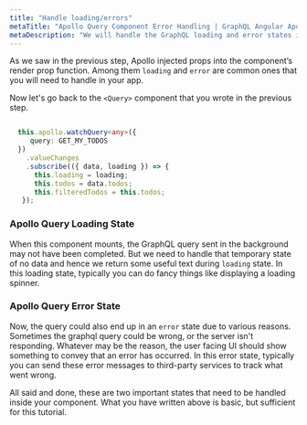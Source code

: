 ```yaml
---
title: "Handle loading/errors"
metaTitle: "Apollo Query Component Error Handling | GraphQL Angular Apollo Tutorial"
metaDescription: "We will handle the GraphQL loading and error states in Angular app using the Apollo Query Component render props - loading and error "
---
```


As we saw in the previous step, Apollo injected props into the component’s render prop function. Among them `loading` and `error` are common ones that you will need to handle in your app.

Now let's go back to the `<Query>` component that you wrote in the previous step.

```typescript

  this.apollo.watchQuery<any>({
     query: GET_MY_TODOS
  })
    .valueChanges
    .subscribe(({ data, loading }) => {
      this.loading = loading;
      this.todos = data.todos;
      this.filteredTodos = this.todos; 
   });

```

### Apollo Query Loading State
When this component mounts, the GraphQL query sent in the background may not have been completed. But we need to handle that temporary state of no data and hence we return some useful text during `loading` state. 
In this loading state, typically you can do fancy things like displaying a loading spinner.

### Apollo Query Error State
Now, the query could also end up in an `error` state due to various reasons. Sometimes the graphql query could be wrong, or the server isn't responding. Whatever may be the reason, the user facing UI should show something to convey that an error has occurred. 
In this error state, typically you can send these error messages to third-party services to track what went wrong.

All said and done, these are two important states that need to be handled inside your component. What you have written above is basic, but sufficient for this tutorial.
